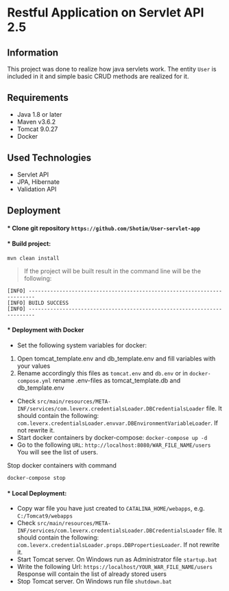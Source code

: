 # Restful Application on Servlet API 2.5
## Information
This project was done to realize how java servlets work. The entity `User` is included in it and simple basic CRUD methods are realized for it.

## Requirements
* Java 1.8 or later
* Maven v3.6.2
* Tomcat 9.0.27
* Docker

## Used Technologies
* Servlet API
* JPA, Hibernate
* Validation API

## Deployment

#### * Clone git repository `https://github.com/Shotim/User-servlet-app`

#### * Build project:
```
mvn clean install
```

>If the project will be built result in the command line will be the following:
```
[INFO] ------------------------------------------------------------------------
[INFO] BUILD SUCCESS
[INFO] ------------------------------------------------------------------------
```
#### * Deployment with Docker
* Set the following system variables for docker:
1) Open tomcat_template.env and db_template.env and fill variables with your values
2) Rename accordingly this files as `tomcat.env` and `db.env` or in `docker-compose.yml` rename .env-files as
tomcat_template.db and db_template.env
* Check `src/main/resources/META-INF/services/com.leverx.credentialsLoader.DBCredentialsLoader` file. It should contain the following:
`com.leverx.credentialsLoader.envvar.DBEnvironmentVariableLoader`. If not rewrite it.
* Start docker containers by docker-compose:
`
docker-compose up -d
`
*  Go to the following `URL`:
`
http://localhost:8080/WAR_FILE_NAME/users
`
You will see the list of users.

Stop docker containers with command
 ```
 docker-compose stop
```
#### * Local Deployment:
* Copy war file you have just created to `CATALINA_HOME/webapps`, e.g.
`C:/Tomcat9/webapps`
* Check `src/main/resources/META-INF/services/com.leverx.credentialsLoader.DBCredentialsLoader` file. It should contain the following:
`com.leverx.credentialsLoader.props.DBPropertiesLoader`. If not rewrite it.
* Start Tomcat server. On Windows run as Administrator file `startup.bat`
* Write the following Url: `https://localhost/YOUR_WAR_FILE_NAME/users`
Response will contain the list of already stored users
* Stop Tomcat server. On Windows run file `shutdown.bat`